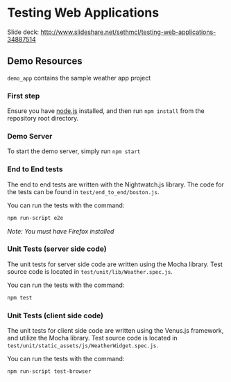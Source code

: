 # Testing Web Applications

Slide deck: http://www.slideshare.net/sethmcl/testing-web-applications-34887514

## Demo Resources

`demo_app` contains the sample weather app project

### First step
Ensure you have [node.js](http://www.nodejs.org) installed, and then run `npm install` from the repository root directory.

### Demo Server
To start the demo server, simply run `npm start`

### End to End tests
The end to end tests are written with the Nightwatch.js library. The code for the tests can be found in
`test/end_to_end/boston.js`.

You can run the tests with the command:

```bash
npm run-script e2e
```
_Note: You must have Firefox installed_


### Unit Tests (server side code)
The unit tests for server side code are written using the Mocha library. Test source code is located in `test/unit/lib/Weather.spec.js`.

You can run the tests with the command:

```bash
npm test
```

### Unit Tests (client side code)
The unit tests for client side code are written using the Venus.js framework, and utilize the Mocha library. Test source code is located in `test/unit/static_assets/js/WeatherWidget.spec.js`.

You can run the tests with the command:

```bash
npm run-script test-browser
```
